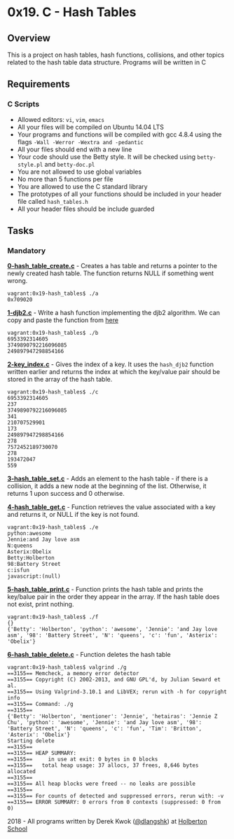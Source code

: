 # 0x19. C - Hash Tables

## Overview
This is a project on hash tables, hash functions, collisions, and other topics related to the hash table data structure. Programs will be written in C

## Requirements
### C Scripts
* Allowed editors: `vi`, `vim`, `emacs`
* All your files will be compiled on Ubuntu 14.04 LTS
* Your programs and functions will be compiled with gcc 4.8.4 using the flags `-Wall -Werror -Wextra and -pedantic`
* All your files should end with a new line
* Your code should use the Betty style. It will be checked using `betty-style.pl` and `betty-doc.pl`
* You are not allowed to use global variables
* No more than 5 functions per file
* You are allowed to use the C standard library
* The prototypes of all your functions should be included in your header file called `hash_tables.h`
* All your header files should be include guarded

## Tasks
### Mandatory
**[0-hash_table_create.c](0-hash_table_create.c)** - Creates a has table and returns a pointer to the newly created hash table. The function returns NULL if something went wrong.
```
vagrant:0x19-hash_tables$ ./a
0x709020
```

**[1-djb2.c](1-djb2.c)** - Write a hash function implementing the djb2 algorithm. We can copy and paste the function from [here](https://intranet.hbtn.io/rltoken/ZBHQ6JQMB8OAyxuSPirqxQ)
```
vagrant:0x19-hash_tables$ ./b
6953392314605
3749890792216096085
249897947298854166
```

**[2-key_index.c](2-key_index.c)** - Gives the index of a key. It uses the `hash_djb2` function written earlier and returns the index at which the key/value pair should be stored in the array of the hash table.
```
vagrant:0x19-hash_tables$ ./c
6953392314605
237
3749890792216096085
341
210707529901
173
249897947298854166
278
7572452189730070
278
193472047
559
```

**[3-hash_table_set.c](3-hash_table_set.c)** - Adds an element to the hash table - if there is a collision, it adds a new node at the beginning of the list. Otherwise, it returns 1 upon success and 0 otherwise.

**[4-hash_table_get.c](4-hash_table_get.c)** - Function retrieves the value associated with a key and returns it, or NULL if the key is not found.
```
vagrant:0x19-hash_tables$ ./e
python:awesome
Jennie:and Jay love asm
N:queens
Asterix:Obelix
Betty:Holberton
98:Battery Street
c:isfun
javascript:(null)
```

**[5-hash_table_print.c](5-hash_table_print.c)** - Function prints the hash table and prints the key/balue pair in the order they appear in the array. If the hash table does not exist, print nothing.
```
vagrant:0x19-hash_tables$ ./f
{}
{'Betty': 'Holberton', 'python': 'awesome', 'Jennie': 'and Jay love asm', '98': 'Battery Street', 'N': 'queens', 'c': 'fun', 'Asterix': 'Obelix'}
```

**[6-hash_table_delete.c](6-hash_table_delete.c)** - Function deletes the hash table
```
vagrant:0x19-hash_tables$ valgrind ./g
==3155== Memcheck, a memory error detector
==3155== Copyright (C) 2002-2013, and GNU GPL'd, by Julian Seward et al.
==3155== Using Valgrind-3.10.1 and LibVEX; rerun with -h for copyright info
==3155== Command: ./g
==3155==
{'Betty': 'Holberton', 'mentioner': 'Jennie', 'hetairas': 'Jennie Z Chu', 'python': 'awesome', 'Jennie': 'and Jay love asm', '98': 'Battery Street', 'N': 'queens', 'c': 'fun', 'Tim': 'Britton', 'Asterix': 'Obelix'}
Starting delete
==3155==
==3155== HEAP SUMMARY:
==3155==     in use at exit: 0 bytes in 0 blocks
==3155==   total heap usage: 37 allocs, 37 frees, 8,646 bytes allocated
==3155==
==3155== All heap blocks were freed -- no leaks are possible
==3155==
==3155== For counts of detected and suppressed errors, rerun with: -v
==3155== ERROR SUMMARY: 0 errors from 0 contexts (suppressed: 0 from 0)
```

2018 - All programs written by Derek Kwok ([@dlangshk](https://twitter.com/dlangshk)) at [Holberton School](https://www.holbertonschool.com/)
